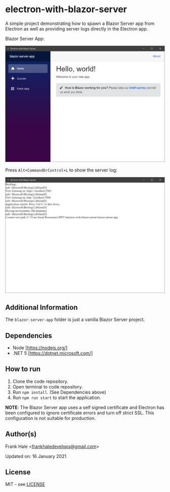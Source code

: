 # electron-with-blazor-server

A simple project demonstrating how to spawn a Blazor Server app from Electron as
well as providing server logs directly in the Electron app.

Blazor Server App:

![Blazor-Server-App](screenshots/blazor-server-app.png)

Press `Alt+CommandOrControl+L` to show the server log:

![Server-Log](screenshots/server-log.png)

## Additional Information

The `blazor-server-app` folder is just a vanilla Blazor Server project.

## Dependencies

- Node [https://nodejs.org/]
- .NET 5 [https://dotnet.microsoft.com/]

## How to run

1. Clone the code repository.
2. Open terminal to code repository.
3. Run `npm install`. (See Dependencies above)
4. Run `npm run start` to start the application.

**NOTE**: The Blazor Server app uses a self signed certificate and Electron has
been configured to ignore certificate errors and turn off strict SSL. This
configuration is not suitable for production.

## Author(s)

Frank Hale &lt;frankhaledevelops@gmail.com&gt;

Updated on: 16 January 2021

## License

MIT - see [LICENSE](LICENSE)
